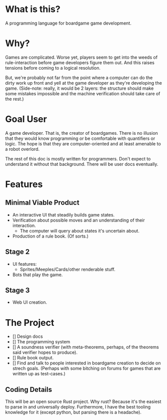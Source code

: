 # What is this?

A programming language for boardgame game development.

# Why?

Games are complicated. Worse yet, players seem to get into the weeds
of rule-interaction before game developers figure them out. And this
raises tensions before coming to a logical resolution.

But, we're probably not far from the point where a computer can do
the dirty work up front and yell at the game developer as they're
developing the game. (Side-note: really, it would be 2 layers: the
structure should make some mistakes impossible and the machine
verification should take care of the rest.)

# Goal User

A game developer. That is, the creator of boardgames. There is no
illusion that they would know programming or be comfortable with
quantifiers or logic. The hope is that they are computer-oriented
and at least amenable to a robot overlord.

The rest of this doc is mostly written for programmers. Don't expect
to understand it without that background. There will be user docs
eventually.

# Features

## Minimal Viable Product

- An interactive UI that steadily builds game states.
- Verification about possible moves and an understanding of their interaction.
  - The computer will query about states it's uncertain about.
- Production of a rule book. (Of sorts.)

## Stage 2

- UI features:
  - Sprites/Meeples/Cards/other renderable stuff.
- Bots that play the game.

## Stage 3

- Web UI creation.

# The Project

- [] Design docs
- [] The programming system
- [] A soundness verifier (with meta-theorems, perhaps, of the theorems
     said verifier hopes to produce).
- [] Rule book output.
- [] Find and talk to people interested in boardgame creation to
     decide on strech goals. (Perhaps with some bitching on forums for
     games that are written up as test-cases.)

## Coding Details

This will be an open source Rust project. Why rust? Because it's the
easiest to parse in and universally deploy. Furthermore, I have the
best tooling knowledge for it (except python, but parsing there is a
headache).
